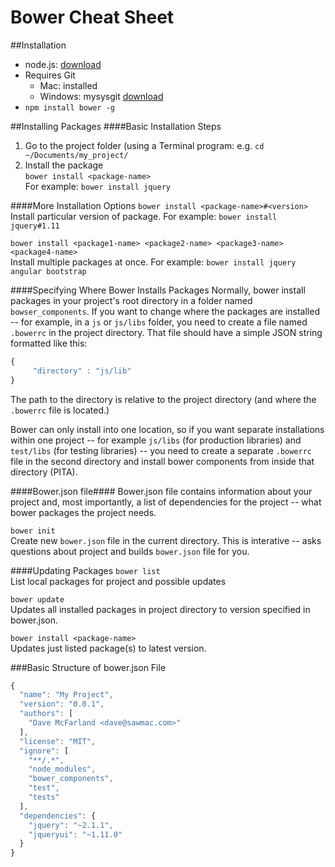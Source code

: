 Bower Cheat Sheet
=======================

##Installation
* node.js: [download](http://nodejs.org/download/)
* Requires Git
  * Mac: installed
  * Windows: mysysgit [download](http://msysgit.github.io/)
* ```npm install bower -g```


##Installing Packages
####Basic Installation Steps
1. Go to the project folder (using a Terminal program: e.g. ```cd ~/Documents/my_project/```
2. Install the package <br>
   ```bower install <package-name>``` <br>
   For example: ```bower install jquery``` 

####More Installation Options
```bower install <package-name>#<version>``` <br>
Install particular version of package. For example: ```bower install jquery#1.11```

```bower install <package1-name> <package2-name> <package3-name> <package4-name>``` <br>
Install multiple packages at once. For example: ```bower install jquery angular bootstrap```

####Specifying Where Bower Installs Packages
Normally, bower install packages in your project's root directory in a folder named ```bowser_components```. If you want to change where the packages are installed -- for example, in a ```js``` or ```js/libs``` folder, you need to create a file named ```.bowerrc``` in the project directory. That file should have a simple JSON string formatted like this:

```javascript
{
     "directory" : "js/lib"
}
``` 

The path to the directory is relative to the project directory (and where the ```.bowerrc``` file is located.)

Bower can only install into one location, so if you want separate installations within one project -- for example ```js/libs``` (for production libraries) and ```test/libs``` (for testing libraries) -- you need to create a separate ```.bowerrc``` file in the second directory and install bower components from inside that directory (PITA).

####Bower.json file####
Bower.json file contains information about your project and, most importantly, a list of dependencies for the project -- what bower packages the project needs.

```bower init``` <br>
Create new ```bower.json``` file in the current directory. This is interative -- asks questions about project and builds ```bower.json``` file for you.

####Updating Packages
```bower list``` <br>
List local packages for project and possible updates
 
```bower update``` <br>
Updates all installed packages in project directory to version specified in bower.json.

```bower install <package-name>``` <br>
Updates just listed package(s) to latest version.

###Basic Structure of bower.json File
```javascript
{
  "name": "My Project",
  "version": "0.0.1",
  "authors": [
    "Dave McFarland <dave@sawmac.com>"
  ],
  "license": "MIT",
  "ignore": [
    "**/.*",
    "node_modules",
    "bower_components",
    "test",
    "tests"
  ],
  "dependencies": {
    "jquery": "~2.1.1",
    "jqueryui": "~1.11.0"
  }
}
```
